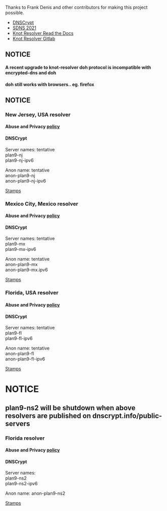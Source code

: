 Thanks to Frank Denis and other contributors for making this project possible.
- [DNSCrypt](https://dnscrypt.info)
- [SDNS 2021](https://www.youtube.com/playlist?list=PLDlEgzZB7eyJ0_Y2U2Y3Vv5kjj7DmeBIM)
- [Knot Resolver Read the Docs](https://knot-resolver.readthedocs.io/en/stable/index.html)
- [Knot Resolver Gitlab](https://github.com/CZ-NIC/knot-resolver)


## NOTICE
#### A recent upgrade to knot-resolver doh protocol is incompatible with encrypted-dns and doh
#### doh still works with browsers.. eg. firefox
## NOTICE

### New Jersey, USA resolver
#### Abuse and Privacy [policy](https://github.com/jlongua/plan9-dns/blob/main/privacy%20policy.md)

#### DNSCrypt
Server names: tentative\
plan9-nj\
plan9-nj-ipv6

Anon name: tentative\
anon-plan9-nj\
anon-plan9-nj-ipv6

[Stamps](https://dnscrypt.info/public-servers)


### Mexico City, Mexico resolver
#### Abuse and Privacy [policy](https://github.com/jlongua/plan9-dns/blob/main/privacy%20policy.md)

#### DNSCrypt
Server names: tentative\
plan9-mx\
plan9-mx-ipv6

Anon name: tentative\
anon-plan9-mx\
anon-plan9-mx.ipv6

[Stamps](https://dnscrypt.info/public-servers)

### Florida, USA resolver
#### Abuse and Privacy [policy](https://github.com/jlongua/plan9-dns/blob/main/privacy%20policy.md)

#### DNSCrypt
Server names: tentative\
plan9-fl\
plan9-fl-ipv6

Anon name: tentative\
anon-plan9-fl\
anon-plan9-fl-ipv6

[Stamps](https://dnscrypt.info/public-servers)

# NOTICE
## plan9-ns2 will be shutdown when above resolvers are published on dnscrypt.info/public-servers
### Florida resolver
#### Abuse and Privacy [policy](https://github.com/jlongua/plan9-dns/blob/main/privacy%20policy.md)

#### DNSCrypt
Server names:\
plan9-ns2\
plan9-ns2-ipv6

Anon name: anon-plan9-ns2

[Stamps](https://dnscrypt.info/public-servers)
